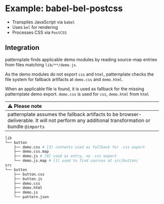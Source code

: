 # Example: babel-bel-postcss

* Transpiles JavaScript via `babel`
* Uses `bel` for rendering
* Processes CSS via `PostCSS`

## Integration

patternplate finds applicable demo modules by reading
source-map entries from files matching `lib/**/demo.js`.

As the demo modules do not export `css` and `html`, patternplate
checks the file system for fallback artifacts at `demo.css` and `demo.html`.

When an applicable file is found, it is used as fallback for the missing
patternplate demo export. `demo.css` is used for `css`, `demo.html` from `html`

| :warning: Please note  |
|:-----------------------|
| patternplate assumes the fallback artifacts to be browser-deliverable. It will not perform any additional transformation or bundle `@imports` |

```bash
lib
└── button
    ├── demo.css # [3] contents used as fallback for .css export
    ├── demo.css.map
    ├── demo.js # [0] used as entry, no .css export
    └── demo.js.map # [1] used to find sources at src/button/
src
└── button
    ├── button.css
    ├── button.js
    ├── demo.css
    ├── demo.html
    ├── demo.js
    └── pattern.json
```
